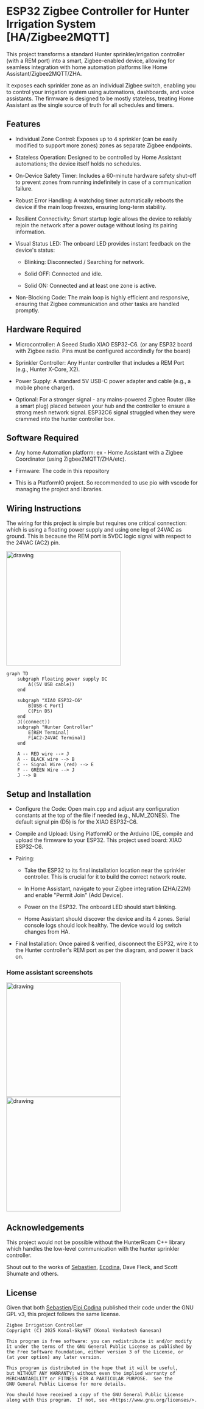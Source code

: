# ESP32 Zigbee Controller for Hunter Irrigation System [HA/Zigbee2MQTT]
This project transforms a standard Hunter sprinkler/irrigation controller (with a REM port) into a smart, Zigbee-enabled device, allowing for seamless integration with home automation platforms like Home Assistant/Zigbee2MQTT/ZHA.

It exposes each sprinkler zone as an individual Zigbee switch, enabling you to control your irrigation system using automations, dashboards, and voice assistants. The firmware is designed to be mostly stateless, treating Home Assistant as the single source of truth for all schedules and timers.

## Features
- Individual Zone Control: Exposes up to 4 sprinkler (can be easily modified to support more zones) zones as separate Zigbee endpoints.

- Stateless Operation: Designed to be controlled by Home Assistant automations; the device itself holds no schedules.

- On-Device Safety Timer: Includes a 60-minute hardware safety shut-off to prevent zones from running indefinitely in case of a communication failure.

- Robust Error Handling: A watchdog timer automatically reboots the device if the main loop freezes, ensuring long-term stability.

- Resilient Connectivity: Smart startup logic allows the device to reliably rejoin the network after a power outage without losing its pairing information.

- Visual Status LED: The onboard LED provides instant feedback on the device's status:

    - Blinking: Disconnected / Searching for network.

    - Solid OFF: Connected and idle.

    - Solid ON: Connected and at least one zone is active.

- Non-Blocking Code: The main loop is highly efficient and responsive, ensuring that Zigbee communication and other tasks are handled promptly.

## Hardware Required
- Microcontroller: A Seeed Studio XIAO ESP32-C6. (or any ESP32 board with Zigbee radio. Pins must be configured accordindly for the board)

- Sprinkler Controller: Any Hunter controller that includes a REM Port (e.g., Hunter X-Core, X2).

- Power Supply: A standard 5V USB-C power adapter and cable (e.g., a mobile phone charger).

- Optional: For a stronger signal - any mains-powered Zigbee Router (like a smart plug) placed between your hub and the controller to ensure a strong mesh network signal. ESP32C6 signal struggled when they were crammed into the hunter controller box.

## Software Required
- Any home Automation platform: ex - Home Assistant with a Zigbee Coordinator (using Zigbee2MQTT/ZHA/etc).

- Firmware: The code in this repository 

- This is a PlatformIO project. So recommended to use pio with vscode for managing the project and libraries.

## Wiring Instructions
The wiring for this project is simple but requires one critical connection: which is using a floating power supply and using one leg of 24VAC as ground. This is because the REM port is 5VDC logic signal with respect to the 24VAC (AC2) pin. 

<img src="images/real_wiring.jpg" alt="drawing" width="300"/>

```mermaid
graph TD
    subgraph Floating power supply DC
        A((5V USB cable))
    end

    subgraph "XIAO ESP32-C6"
        B[USB-C Port]
        C(Pin D5)
    end
    J((connect))
    subgraph "Hunter Controller"
        E[REM Terminal]
        F[AC2-24VAC Terminal]
    end

    A -- RED wire --> J
    A -- BLACK wire --> B
    C -- Signal Wire (red) --> E
    F -- GREEN Wire --> J
    J --> B
```

## Setup and Installation
- Configure the Code: Open main.cpp and adjust any configuration constants at the top of the file if needed (e.g., NUM_ZONES). The default signal pin (D5) is for the XIAO ESP32-C6.

- Compile and Upload: Using PlatformIO or the Arduino IDE, compile and upload the firmware to your ESP32. This project used board: XIAO ESP32-C6.

- Pairing:

    - Take the ESP32 to its final installation location near the sprinkler controller. This is crucial for it to build the correct network route.

    - In Home Assistant, navigate to your Zigbee integration (ZHA/Z2M) and enable "Permit Join" (Add Device).

    - Power on the ESP32. The onboard LED should start blinking.

    - Home Assistant should discover the device and its 4 zones. Serial console logs should look healthy. The device would log switch changes from HA.

- Final Installation: Once paired & verified, disconnect the ESP32, wire it to the Hunter controller's REM port as per the diagram, and power it back on.

### Home assistant screenshots

<img src="images/automation.png" alt="drawing" width="300"/>
<img src="images/ha.png" alt="drawing" width="300"/>

## Acknowledgements
This project would not be possible without the HunterRoam C++ library which handles the low-level communication with the hunter sprinkler controller.

Shout out to the works of [Sebastien](https://github.com/seb821/OpenSprinkler-Firmware-Hunter), [Ecodina](https://github.com/ecodina/hunter-wifi), Dave Fleck, and Scott Shumate and others. 

## License
Given that both [Sebastien](https://github.com/seb821/OpenSprinkler-Firmware-Hunter)/[Eloi Codina](https://github.com/ecodina/hunter-wifi) published their code under the GNU GPL v3, this project follows the same license.
```
Zigbee Irrigation Controller
Copyright (C) 2025 Komal-SkyNET (Komal Venkatesh Ganesan)

This program is free software: you can redistribute it and/or modify
it under the terms of the GNU General Public License as published by
the Free Software Foundation, either version 3 of the License, or
(at your option) any later version.

This program is distributed in the hope that it will be useful,
but WITHOUT ANY WARRANTY; without even the implied warranty of
MERCHANTABILITY or FITNESS FOR A PARTICULAR PURPOSE.  See the
GNU General Public License for more details.

You should have received a copy of the GNU General Public License
along with this program.  If not, see <https://www.gnu.org/licenses/>.
```


